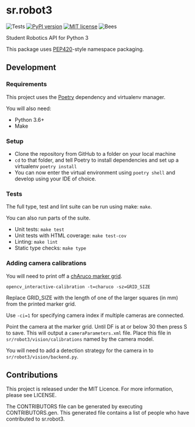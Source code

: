 # sr.robot3

![Tests](https://github.com/srobo/sr-robot3/workflows/Tests/badge.svg)
[![PyPI version](https://badge.fury.io/py/sr.robot3.svg)](https://pypi.org/project/sr.robot3/)
[![MIT license](https://img.shields.io/badge/license-MIT-brightgreen.svg?style=flat)](https://opensource.org/licenses/MIT)
![Bees](https://img.shields.io/badge/bees-110%25-yellow.svg)

Student Robotics API for Python 3

This package uses [PEP420](https://www.python.org/dev/peps/pep-0420/)-style namespace packaging.

## Development

### Requirements

This project uses the [Poetry](https://python-poetry.org) dependency and virtualenv manager.

You will also need:

- Python 3.6+
- Make

### Setup

- Clone the repository from GitHub to a folder on your local machine
- `cd` to that folder, and tell Poetry to install dependencies and set up a virtualenv `poetry install`
- You can now enter the virtual environment using `poetry shell` and develop using your IDE of choice.

### Tests

The full type, test and lint suite can be run using make: `make`.

You can also run parts of the suite.

- Unit tests: `make test`
- Unit tests with HTML coverage: `make test-cov`
- Linting: `make lint`
- Static type checks: `make type`

### Adding camera calibrations

You will need to print off a [chAruco marker grid](https://docs.opencv.org/4.5.3/charuco_board.png).

`opencv_interactive-calibration -t=charuco -sz=GRID_SIZE`

Replace GRID_SIZE with the length of one of the larger squares (in mm) from the printed marker grid.

Use `-ci=1` for specifying camera index if multiple cameras are connected.

Point the camera at the marker grid. Until DF is at or below 30 then press S to save.
This will output a `cameraParameters.xml` file. Place this file in `sr/robot3/vision/calibrations` named by the camera model.

You will need to add a detection strategy for the camera in to `sr/robot3/vision/backend.py`.

## Contributions

This project is released under the MIT Licence. For more information, please see LICENSE.

The CONTRIBUTORS file can be generated by executing CONTRIBUTORS.gen. This generated file contains a list of people who have contributed to sr.robot3.
